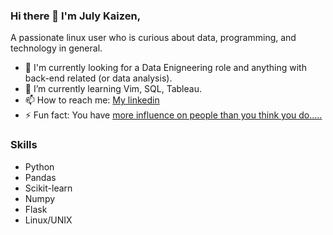### Hi there 👋 I'm July Kaizen,

A passionate linux user who is curious about data, programming, and technology in general.


- 🔭 I'm currently looking for a Data Enigneering role and anything with back-end related (or data analysis).
- 🌱 I’m currently learning Vim, SQL, Tableau.
- 📫 How to reach me: [My linkedin](https://www.linkedin.com/in/julio-escalera/)
- ⚡ Fun fact: You have [more influence on people than you think you do.....](https://open.spotify.com/episode/7qfoZdVJDCI3pz41FKBFvH?si=kpOiXfqwQ_iniEFpymLPGw)

### Skills
- Python
- Pandas
- Scikit-learn
- Numpy
- Flask
- Linux/UNIX
